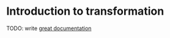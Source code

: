# Introduction to transformation

TODO: write [great documentation](http://jacobian.org/writing/what-to-write/)

